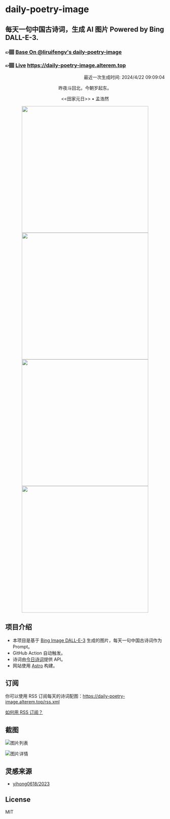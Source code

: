 
# daily-poetry-image

## 每天一句中国古诗词，生成 AI 图片 Powered by Bing DALL-E-3.

### 👉🏽 [Base On @liruifengv's daily-poetry-image](https://github.com/liruifengv/daily-poetry-image)

### 👉🏽 [Live](https://daily-poetry-image.alterem.top/) https://daily-poetry-image.alterem.top

<p align="right">
  最近一次生成时间: 2024/4/22 09:09:04
</p>
<p align="center">
昨夜斗回北，今朝岁起东。
</p>
<p align="center">
<<田家元日>> • 孟浩然
</p>
<p align="center">
<img src="https://tse4.mm.bing.net/th/id/OIG4._qQdce9a02GwNV5wGtJ6" height="400" width="400" />
<img src="https://tse3.mm.bing.net/th/id/OIG4.VDOlZbgq.vl2m9DWU7Xe" height="400" width="400" />
<img src="https://tse2.mm.bing.net/th/id/OIG4.A6lUwnOj6M6CxxpkJaFr" height="400" width="400" />
<img src="https://tse4.mm.bing.net/th/id/OIG4.U9cXobbYu4.mY2yA1G13" height="400" width="400" />
</p>

## 项目介绍

-   本项目是基于 [Bing Image DALL-E-3](https://www.bing.com/images/create) 生成的图片，每天一句中国古诗词作为 Prompt。
-   GitHub Action 自动触发。
-   诗词由[今日诗词](https://www.jinrishici.com/)提供 API。
-   网站使用 [Astro](https://astro.build) 构建。

## 订阅

你可以使用 RSS 订阅每天的诗词配图：https://daily-poetry-image.alterem.top/rss.xml

[如何用 RSS 订阅？](https://zhuanlan.zhihu.com/p/55026716)

## 截图

![图片列表](./screenshots/Snipaste_2023-12-28_21-00-26.png)

![图片详情](./screenshots/Snipaste_2023-12-28_21-00-53.png)

## 灵感来源

-   [yihong0618/2023](https://github.com/yihong0618/2023)

## License

MIT
